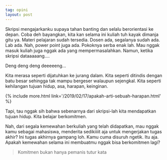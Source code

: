 ```yaml
---
tag: opini
layout: post
---
```


Skripsi mengajarkanku supaya tahan banting dan selalu berorientasi ke depan. Coba deh bayangkan, kita kan selama ini kuliah tuh kayak dimanja gitu ya. Materi pelajaran sudah tersedia. Dosen ada, segalanya sudah ada. Lab ada. Nah, power point juga ada. Pokoknya serba enak lah. Mau nggak masuk kuliah juga nggak ada yang mempermasalahkan. Namun, ketika skripsi dataaaaang....

Deng deng deng deeeeeng...

Kita merasa seperti dijatuhkan ke jurang dalam. Kita seperti ditindis dengan batu besar sehingga tak mampu bergeser walaupun sejengkal. Kita seperti kehilangan tujuan hidup, asa, harapan, keinginan.

{% include more.html link='/2019/02/17/apakah-arti-sebuah-harapan.html' %}

Tapi, tau nggak sih bahwa sebenarnya dari skripsi-lah kita mendapatkan tujuan hidup. Kita belajar berkomitmen. 

Nah, dari segala kemewahan berkuliah yang telah didapatkan, mau nggak kamu sebagai mahasiswa, menderita sedikiiiit aja untuk mengerjakan tugas akhir? Ini tugas akhirnya gampang loh. Kamu cuma disuruh ngetik. Itu aja. Apakah kemewahan selama ini membuatmu nggak bisa berkomitmen lagi?

> Komitmen bukan hanya pemanis tutur kata